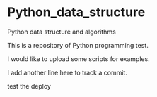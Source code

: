 # Python_data_structure
Python data structure and algorithms

This is a repository of Python programming test.

I would like to upload some scripts for examples.

I add another line here to track a commit.

test the deploy
